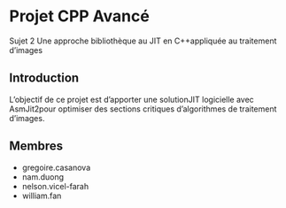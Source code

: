# Projet CPP Avancé
Sujet 2 Une approche bibliothèque au JIT en C++appliquée au traitement d’images
## Introduction
 L’objectif de ce projet est d’apporter une solutionJIT logicielle avec AsmJit2pour optimiser des sections critiques d’algorithmes de traitement d’images.
## Membres
- gregoire.casanova
- nam.duong
- nelson.vicel-farah
- william.fan
